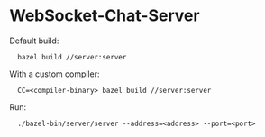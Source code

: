 # WebSocket-Chat-Server

Default build:

      bazel build //server:server 
      
With a custom compiler:
      
      CC=<compiler-binary> bazel build //server:server

Run:

      ./bazel-bin/server/server --address=<address> --port=<port>

